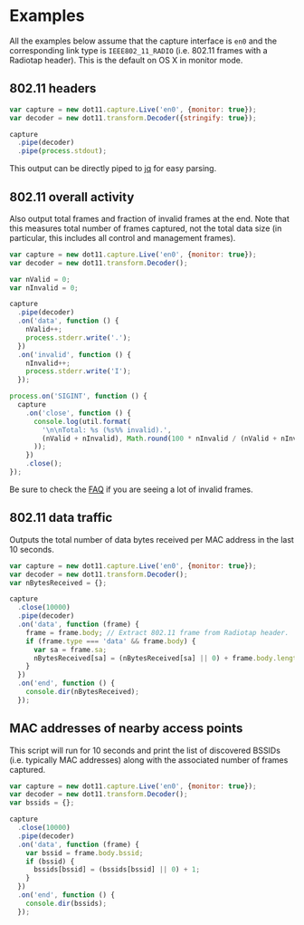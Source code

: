 # Examples


All the examples below assume that the capture interface is `en0` and the
corresponding link type is `IEEE802_11_RADIO` (i.e. 802.11 frames with a
Radiotap header). This is the default on OS X in monitor mode.


## 802.11 headers

```javascript
var capture = new dot11.capture.Live('en0', {monitor: true});
var decoder = new dot11.transform.Decoder({stringify: true});

capture
  .pipe(decoder)
  .pipe(process.stdout);
```

This output can be directly piped to [jq][] for
easy parsing.


## 802.11 overall activity

Also output total frames and fraction of invalid frames at the end. Note that
this measures total number of frames captured, not the total data size (in
particular, this includes all control and management frames).

```javascript
var capture = new dot11.capture.Live('en0', {monitor: true});
var decoder = new dot11.transform.Decoder();

var nValid = 0;
var nInvalid = 0;

capture
  .pipe(decoder)
  .on('data', function () {
    nValid++;
    process.stderr.write('.');
  })
  .on('invalid', function () {
    nInvalid++;
    process.stderr.write('I');
  });

process.on('SIGINT', function () {
  capture
    .on('close', function () {
      console.log(util.format(
        '\n\nTotal: %s (%s%% invalid).',
        (nValid + nInvalid), Math.round(100 * nInvalid / (nValid + nInvalid))
      ));
    })
    .close();
});
```

Be sure to check the [FAQ][] if you are seeing a lot of invalid frames.


## 802.11 data traffic

Outputs the total number of data bytes received per MAC address in the last 10
seconds.

```javascript
var capture = new dot11.capture.Live('en0', {monitor: true});
var decoder = new dot11.transform.Decoder();
var nBytesReceived = {};

capture
  .close(10000)
  .pipe(decoder)
  .on('data', function (frame) {
    frame = frame.body; // Extract 802.11 frame from Radiotap header.
    if (frame.type === 'data' && frame.body) {
      var sa = frame.sa;
      nBytesReceived[sa] = (nBytesReceived[sa] || 0) + frame.body.length;
    }
  })
  .on('end', function () {
    console.dir(nBytesReceived);
  });
```


## MAC addresses of nearby access points

This script will run for 10 seconds and print the list of discovered BSSIDs
(i.e. typically MAC addresses) along with the associated number of frames
captured.

```javascript
var capture = new dot11.capture.Live('en0', {monitor: true});
var decoder = new dot11.transform.Decoder();
var bssids = {};

capture
  .close(10000)
  .pipe(decoder)
  .on('data', function (frame) {
    var bssid = frame.body.bssid;
    if (bssid) {
      bssids[bssid] = (bssids[bssid] || 0) + 1;
    }
  })
  .on('end', function () {
    console.dir(bssids);
  });
```

[jq]: http://stedolan.github.io/jq/
[FAQ]: https://github.com/mtth/dot11/blob/master/doc/faq.md#im-seeing-a-lot-of-invalid-frames-why-is-this
